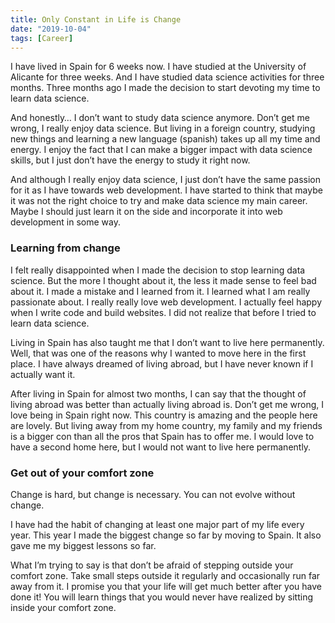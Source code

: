 ```yaml
---
title: Only Constant in Life is Change
date: "2019-10-04"
tags: [Career]
---
```


I have lived in Spain for 6 weeks now. I have studied at the University of Alicante for three weeks. And I have studied data science activities for three months. Three months ago I made the decision to start devoting my time to learn data science.

And honestly… I don’t want to study data science anymore. Don’t get me wrong, I really enjoy data science. But living in a foreign country, studying new things and learning a new language (spanish) takes up all my time and energy. I enjoy the fact that I can make a bigger impact with data science skills, but I just don’t have the energy to study it right now.

And although I really enjoy data science, I just don’t have the same passion for it as I have towards web development. I have started to think that maybe it was not the right choice to try and make data science my main career. Maybe I should just learn it on the side and incorporate it into web development in some way.

### Learning from change

I felt really disappointed when I made the decision to stop learning data science. But the more I thought about it, the less it made sense to feel bad about it. I made a mistake and I learned from it. I learned what I am really passionate about. I really really love web development. I actually feel happy when I write code and build websites. I did not realize that before I tried to learn data science.

Living in Spain has also taught me that I don’t want to live here permanently. Well, that was one of the reasons why I wanted to move here in the first place. I have always dreamed of living abroad, but I have never known if I actually want it.

After living in Spain for almost two months, I can say that the thought of living abroad was better than actually living abroad is. Don’t get me wrong, I love being in Spain right now. This country is amazing and the people here are lovely. But living away from my home country, my family and my friends is a bigger con than all the pros that Spain has to offer me. I would love to have a second home here, but I would not want to live here permanently.

### Get out of your comfort zone

Change is hard, but change is necessary. You can not evolve without change.

I have had the habit of changing at least one major part of my life every year. This year I made the biggest change so far by moving to Spain. It also gave me my biggest lessons so far.

What I’m trying to say is that don’t be afraid of stepping outside your comfort zone. Take small steps outside it regularly and occasionally run far away from it. I promise you that your life will get much better after you have done it! You will learn things that you would never have realized by sitting inside your comfort zone.